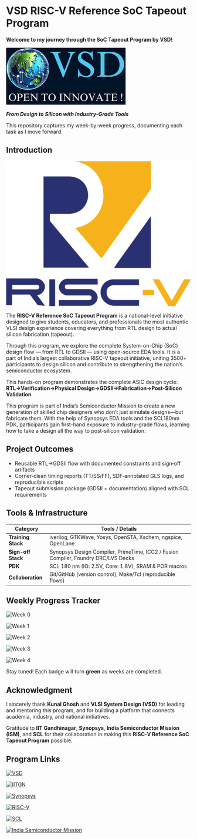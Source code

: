 # **VSD RISC-V Reference SoC Tapeout Program**

**Welcome to my journey through the SoC Tapeout Program by VSD!**

![App Screenshot](https://github.com/itsharshschoice/VSD-RISC-V-Reference-SoC-Tapeout-Program/blob/main/Images/vsd_logo.jpg?raw=true)

***From Design to Silicon with Industry-Grade Tools***

This repository captures my week-by-week progress, documenting each task as I move forward.

## **Introduction**  

![App Screenshot](https://github.com/itsharshschoice/VSD-RISC-V-Reference-SoC-Tapeout-Program/blob/main/Images/risc-v-seeklogo.png?raw=true)

The **RISC-V Reference SoC Tapeout Program** is a national-level initiative designed to give students, educators, and professionals the most authentic VLSI design experience covering everything from RTL design to actual silicon fabrication (tapeout).  

Through this program, we explore the complete System-on-Chip (SoC) design flow — from RTL to GDSII — using open-source EDA tools. It is a part of India’s largest collaborative RISC-V tapeout initiative, uniting 3500+ participants to design silicon and contribute to strengthening the nation’s semiconductor ecosystem.

This hands-on program demonstrates the complete ASIC design cycle:  
**RTL→Verification→Physical Design→GDSII→Fabrication→Post-Silicon Validation**

This program is part of India’s Semiconductor Mission to create a new generation of skilled chip designers who don’t just simulate designs—but fabricate them. With the help of Synopsys EDA tools and the SCL180nm PDK, participants gain first-hand exposure to industry-grade flows, learning how to take a design all the way to post-silicon validation. 


## Project Outcomes  
- Reusable RTL→GDSII flow with documented constraints and sign‑off artifacts 
- Corner‑clean timing reports (TT/SS/FF), SDF‑annotated GLS logs, and reproducible scripts  
- Tapeout submission package (GDSII + documentation) aligned with SCL requirements 

## Tools & Infrastructure

| Category              | Tools / Details |
|------------------------|-----------------|
| **Training Stack**  | iverilog, GTKWave, Yosys, OpenSTA, Xschem, ngspice, OpenLane |
| **Sign-off Stack**  | Synopsys Design Compiler, PrimeTime, ICC2 / Fusion Compiler, Foundry DRC/LVS Decks |
| **PDK**             | SCL 180 nm (IO: 2.5V, Core: 1.8V), SRAM & POR macros |
| **Collaboration**   | Git/GitHub (version control), Make/Tcl (reproducible flows) | 

## **Weekly Progress Tracker**

![Week 0](https://img.shields.io/badge/Week%200-Setup-success?style=flat-square)

![Week 1](https://img.shields.io/badge/Week%201-Upcoming-lightgrey?style=flat-square)

![Week 2](https://img.shields.io/badge/Week%202-Upcoming-lightgrey?style=flat-square)

![Week 3](https://img.shields.io/badge/Week%203-Upcoming-lightgrey?style=flat-square)

![Week 4](https://img.shields.io/badge/Week%204-Upcoming-lightgrey?style=flat-square)

Stay tuned! Each badge will turn **green** as weeks are completed.  

## **Acknowledgment**

I sincerely thank **Kunal Ghosh** and **VLSI System Design (VSD)** for leading and mentoring this program, and for building a platform that connects academia, industry, and national initiatives.  

Gratitude to **IIT Gandhinagar**, **Synopsys**, **India Semiconductor Mission (ISM)**, and **SCL** for their collaboration in making this **RISC-V Reference SoC Tapeout Program** possible.


## **Program Links**

[![VSD](https://img.shields.io/badge/VSD%20Open%20to%20Innovate-Official%20Website-blue?style=flat-square)](https://www.vlsisystemdesign.com/) 

[![IITGN](https://img.shields.io/badge/IIT%20Gandhinagar-Official%20Website-red?style=flat-square)](https://iitgn.ac.in/)  

[![Synopsys](https://img.shields.io/badge/Synopsys%20EDA%20Suite-Official%20Website-purple?style=flat-square)](https://www.synopsys.com/)  

[![RISC-V](https://img.shields.io/badge/RISC--V-Official%20Website-green?style=flat-square)](https://riscv.org/)

[![SCL](https://img.shields.io/badge/SCL-Official%20Website-navy?style=flat-square)](https://www.scl.gov.in/)  

[![India Semiconductor Mission](https://img.shields.io/badge/India%20Semiconductor%20Mission-Official%20Website-yellow?style=flat-square)](https://www.meity.gov.in/semiconductor-mission)
